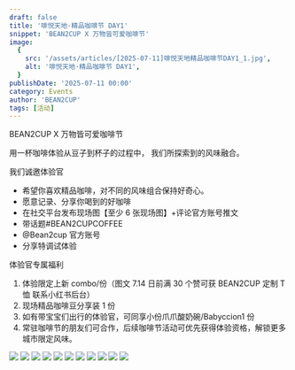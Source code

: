 ```yaml
---
draft: false
title: '啡悦天地·精品咖啡节 DAY1'
snippet: 'BEAN2CUP X 万物皆可爱咖啡节'
image:
  {
    src: '/assets/articles/[2025-07-11]啡悦天地精品咖啡节DAY1_1.jpg',
    alt: '啡悦天地·精品咖啡节 DAY1',
  }
publishDate: '2025-07-11 00:00'
category: Events
author: 'BEAN2CUP'
tags: [活动]
---
```


BEAN2CUP X 万物皆可爱咖啡节

用一杯咖啡体验从豆子到杯子的过程中，
我们所探索到的风味融合。

我们诚邀体验官

- 希望你喜欢精品咖啡，对不同的风味组合保持好奇心。
- 愿意记录、分享你喝到的好咖啡
- 在社交平台发布现场图【至少 6 张现场图】+评论官方账号推文
- 带话题#BEAN2CUPCOFFEE
- @Bean2cup 官方账号
- 分享特调试体验

体验官专属福利

1. 体验限定上新 combo/份（图文 7.14 日前满 30 个赞可获 BEAN2CUP 定制 T 恤 联系小红书后台）
2. 现场精品咖啡豆分享装 1 份
3. 如有带宝宝们出行的体验官，可同享小份爪爪酸奶碗/Babyccion1 份
4. 常驻咖啡节的朋友们可合作，后续咖啡节活动可优先获得体验资格，解锁更多城市限定风味。

![](/assets/articles/[2025-07-11]啡悦天地精品咖啡节DAY1_1.jpg)
![](/assets/articles/[2025-07-11]啡悦天地精品咖啡节DAY1_3.jpg)
![](/assets/articles/[2025-07-11]啡悦天地精品咖啡节DAY1_5.jpg)
![](/assets/articles/[2025-07-11]啡悦天地精品咖啡节DAY1_7.jpg)
![](/assets/articles/[2025-07-11]啡悦天地精品咖啡节DAY1_9.jpg)
![](/assets/articles/[2025-07-11]啡悦天地精品咖啡节DAY1_11.jpg)
![](/assets/articles/[2025-07-11]啡悦天地精品咖啡节DAY1_13.jpg)
![](/assets/articles/[2025-07-11]啡悦天地精品咖啡节DAY1_15.jpg)
![](/assets/articles/[2025-07-11]啡悦天地精品咖啡节DAY1_17.jpg)
![](/assets/articles/[2025-07-11]啡悦天地精品咖啡节DAY1_19.jpg)
![](/assets/articles/[2025-07-11]啡悦天地精品咖啡节DAY1_21.jpg)
